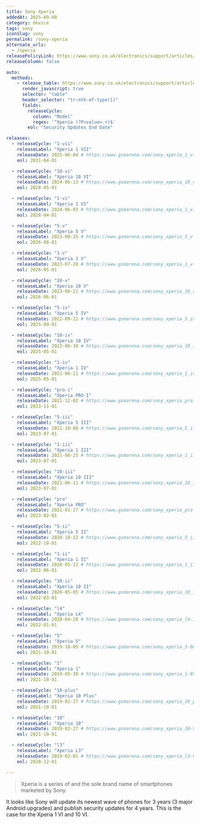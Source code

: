 ```yaml
---
title: Sony Xperia
addedAt: 2025-09-08
category: device
tags: sony
iconSlug: sony
permalink: /sony-xperia
alternate_urls:
  - /xperia
releasePolicyLink: https://www.sony.co.uk/electronics/support/articles/SX243901
releaseColumn: false

auto:
  methods:
    - release_table: https://www.sony.co.uk/electronics/support/articles/SX243901
      render_javascript: true
      selector: "table"
      header_selector: "tr:nth-of-type(1)"
      fields:
        releaseCycle:
          column: "Model"
          regex: '^Xperia (?P<value>.+)$'
        eol: "Security Updates End Date"

releases:
  - releaseCycle: "1-vii"
    releaseLabel: "Xperia 1 VII"
    releaseDate: 2025-06-04 # https://www.gsmarena.com/sony_xperia_1_vii_5g-13843.php
    eol: 2031-04-01

  - releaseCycle: "10-vi"
    releaseLabel: "Xperia 10 VI"
    releaseDate: 2024-06-13 # https://www.gsmarena.com/sony_xperia_10_vi-13002.php
    eol: 2028-05-01

  - releaseCycle: "1-vi"
    releaseLabel: "Xperia 1 VI"
    releaseDate: 2024-06-03 # https://www.gsmarena.com/sony_xperia_1_vi-13003.php
    eol: 2028-04-01

  - releaseCycle: "5-v"
    releaseLabel: "Xperia 5 V"
    releaseDate: 2023-09-25 # https://www.gsmarena.com/sony_xperia_5_v-12534.php
    eol: 2026-08-01

  - releaseCycle: "1-v"
    releaseLabel: "Xperia 1 V"
    releaseDate: 2023-07-28 # https://www.gsmarena.com/sony_xperia_1_v-12263.php
    eol: 2026-05-01

  - releaseCycle: "10-v"
    releaseLabel: "Xperia 10 V"
    releaseDate: 2023-06-21 # https://www.gsmarena.com/sony_xperia_10_v-12264.php
    eol: 2026-06-01

  - releaseCycle: "5-iv"
    releaseLabel: "Xperia 5 IV"
    releaseDate: 2022-09-22 # https://www.gsmarena.com/sony_xperia_5_iv-11838.php
    eol: 2025-09-01

  - releaseCycle: "10-iv"
    releaseLabel: "Xperia 10 IV"
    releaseDate: 2022-06-30 # https://www.gsmarena.com/sony_xperia_10_iv-11522.php
    eol: 2025-05-01

  - releaseCycle: "1-iv"
    releaseLabel: "Xperia 1 IV"
    releaseDate: 2022-06-11 # https://www.gsmarena.com/sony_xperia_1_iv-11521.php
    eol: 2025-05-01

  - releaseCycle: "pro-i"
    releaseLabel: "Xperia PRO-I"
    releaseDate: 2021-12-02 # https://www.gsmarena.com/sony_xperia_pro_i-11174.php
    eol: 2023-11-01

  - releaseCycle: "5-iii"
    releaseLabel: "Xperia 5 III"
    releaseDate: 2021-10-08 # https://www.gsmarena.com/sony_xperia_5_iii-10851.php
    eol: 2023-07-01

  - releaseCycle: "1-iii"
    releaseLabel: "Xperia 1 III"
    releaseDate: 2021-08-25 # https://www.gsmarena.com/sony_xperia_1_iii-10712.php
    eol: 2023-07-01

  - releaseCycle: "10-iii"
    releaseLabel: "Xperia 10 III"
    releaseDate: 2021-06-11 # https://www.gsmarena.com/sony_xperia_10_iii-10698.php
    eol: 2023-07-01

  - releaseCycle: "pro"
    releaseLabel: "Xperia PRO"
    releaseDate: 2021-01-27 # https://www.gsmarena.com/sony_xperia_pro-10707.php
    eol: 2023-02-01

  - releaseCycle: "5-ii"
    releaseLabel: "Xperia 5 II"
    releaseDate: 2020-10-12 # https://www.gsmarena.com/sony_xperia_5_ii-10396.php
    eol: 2022-10-01

  - releaseCycle: "1-ii"
    releaseLabel: "Xperia 1 II"
    releaseDate: 2020-05-22 # https://www.gsmarena.com/sony_xperia_1_ii-10096.php
    eol: 2022-06-01

  - releaseCycle: "10-ii"
    releaseLabel: "Xperia 10 II"
    releaseDate: 2020-05-05 # https://www.gsmarena.com/sony_xperia_10_ii-10095.php
    eol: 2022-03-01

  - releaseCycle: "l4"
    releaseLabel: "Xperia L4"
    releaseDate: 2020-04-28 # https://www.gsmarena.com/sony_xperia_l4-10091.php
    eol: 2022-01-01

  - releaseCycle: "5"
    releaseLabel: "Xperia 5"
    releaseDate: 2019-10-05 # https://www.gsmarena.com/sony_xperia_5-9840.php
    eol: 2021-10-01

  - releaseCycle: "1"
    releaseLabel: "Xperia 1"
    releaseDate: 2019-05-30 # https://www.gsmarena.com/sony_xperia_1-9543.php
    eol: 2021-10-01

  - releaseCycle: "10-plus"
    releaseLabel: "Xperia 10 Plus"
    releaseDate: 2019-02-27 # https://www.gsmarena.com/sony_xperia_10_plus-9591.php
    eol: 2021-10-01

  - releaseCycle: "10"
    releaseLabel: "Xperia 10"
    releaseDate: 2019-02-27 # https://www.gsmarena.com/sony_xperia_10-9353.php
    eol: 2021-10-01

  - releaseCycle: "l3"
    releaseLabel: "Xperia L3"
    releaseDate: 2019-02-01 # https://www.gsmarena.com/sony_xperia_l3-9592.php
    eol: 2020-12-01

---
```


> Xperia is a series of and the sole brand name of smartphones marketed by Sony.

It looks like Sony will update its newest wave of phones for 3 years (3 major Android upgrades) and publish security updates for 4 years.
This is the case for the Xperia 1 VI and 10 VI.
